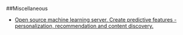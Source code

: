 ##Miscellaneous

* [Open source machine learning server. Create predictive features - personalization, recommendation and content discovery.](http://prediction.io/)
